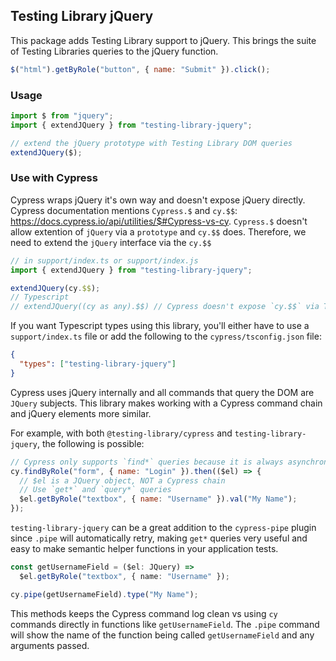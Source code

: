 ## Testing Library jQuery

This package adds Testing Library support to jQuery. This brings the suite of Testing Libraries queries to the jQuery function.

```js
$("html").getByRole("button", { name: "Submit" }).click();
```

### Usage

```js
import $ from "jquery";
import { extendJQuery } from "testing-library-jquery";

// extend the jQuery prototype with Testing Library DOM queries
extendJQuery($);
```

### Use with Cypress

Cypress wraps jQuery it's own way and doesn't expose jQuery directly. Cypress documentation mentions `Cypress.$` and `cy.$$`:
https://docs.cypress.io/api/utilities/$#Cypress-vs-cy. `Cypress.$` doesn't allow extention of `jQuery` via a `prototype` and
`cy.$$` does. Therefore, we need to extend the `jQuery` interface via the `cy.$$`

```js
// in support/index.ts or support/index.js
import { extendJQuery } from "testing-library-jquery";

extendJQuery(cy.$$);
// Typescript
// extendJQuery((cy as any).$$) // Cypress doesn't expose `cy.$$` via Typescript
```

If you want Typescript types using this library, you'll either have to use a `support/index.ts` file or add the following to
the `cypress/tsconfig.json` file:

```json
{
  "types": ["testing-library-jquery"]
}
```

Cypress uses jQuery internally and all commands that query the DOM are `JQuery` subjects. This library makes working with
a Cypress command chain and jQuery elements more similar.

For example, with both `@testing-library/cypress` and `testing-library-jquery`, the following is possible:

```js
// Cypress only supports `find*` queries because it is always asynchronous
cy.findByRole("form", { name: "Login" }).then(($el) => {
  // $el is a JQuery object, NOT a Cypress chain
  // Use `get*` and `query*` queries
  $el.getByRole("textbox", { name: "Username" }).val("My Name");
});
```

`testing-library-jquery` can be a great addition to the `cypress-pipe` plugin since `.pipe` will automatically retry, making `get*`
queries very useful and easy to make semantic helper functions in your application tests.

```ts
const getUsernameField = ($el: JQuery) =>
  $el.getByRole("textbox", { name: "Username" });

cy.pipe(getUsernameField).type("My Name");
```

This methods keeps the Cypress command log clean vs using `cy` commands directly in functions like `getUsernameField`. The `.pipe`
command will show the name of the function being called `getUsernameField` and any arguments passed.
